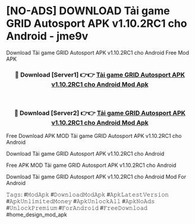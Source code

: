 # [NO-ADS] DOWNLOAD Tải game GRID Autosport APK v1.10.2RC1 cho Android - jme9v
Download Tải game GRID Autosport APK v1.10.2RC1 cho Android Free Mod APK

<div align="center">
<h3>🔴 Download [Server1] 👉👉 <a href="https://apk-comot.site?title=Tải_game_GRID_Autosport_APK_v1.10.2RC1_cho_Android">Tải game GRID Autosport APK v1.10.2RC1 cho Android Mod Apk</a></h3><br>

<h3>🔴 Download [Server2] 👉👉 <a href="https://apk-comot.site?title=Tải_game_GRID_Autosport_APK_v1.10.2RC1_cho_Android">Tải game GRID Autosport APK v1.10.2RC1 cho Android Mod Apk</a></h3>
</div>


Free Download APK MOD Tải game GRID Autosport APK v1.10.2RC1 cho Android

Download Tải game GRID Autosport APK v1.10.2RC1 cho Android 

Free APK MOD Tải game GRID Autosport APK v1.10.2RC1 cho Android 

Download Tải game GRID Autosport APK v1.10.2RC1 cho Android Mod For Android

𝚃𝚊𝚐𝚜: #𝙼𝚘𝚍𝙰𝚙𝚔 #𝙳𝚘𝚠𝚗𝚕𝚘𝚊𝚍𝙼𝚘𝚍𝙰𝚙𝚔 #𝙰𝚙𝚔𝙻𝚊𝚝𝚎𝚜𝚝𝚅𝚎𝚛𝚜𝚒𝚘𝚗 #𝙰𝚙𝚔𝚄𝚗𝚕𝚒𝚖𝚒𝚝𝚎𝚍𝙼𝚘𝚗𝚎𝚢 #𝙰𝚙𝚔𝚄𝚗𝚕𝚘𝚌𝚔𝙰𝚕𝚕 #𝙰𝚙𝚔𝙽𝚘𝙰𝚍𝚜 #𝚄𝚗𝚕𝚘𝚌𝚔𝙿𝚛𝚎𝚖𝚒𝚞𝚖 #𝙵𝚘𝚛𝙰𝚗𝚍𝚛𝚘𝚒𝚍 #𝙵𝚛𝚎𝚎𝙳𝚘𝚠𝚗𝚕𝚘𝚊𝚍 #home_design_mod_apk
